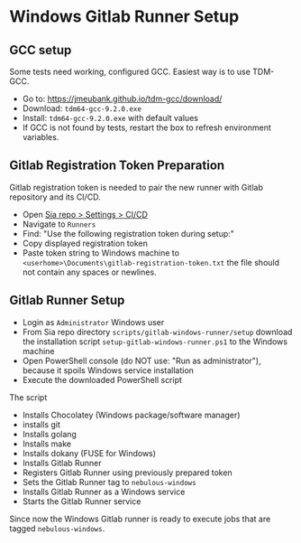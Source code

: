 # Windows Gitlab Runner Setup

## GCC setup

Some tests need working, configured GCC.
Easiest way is to use TDM-GCC.

- Go to: https://jmeubank.github.io/tdm-gcc/download/
- Download: `tdm64-gcc-9.2.0.exe` 
- Install: `tdm64-gcc-9.2.0.exe` with default values
- If GCC is not found by tests,
  restart the box to refresh environment variables.

## Gitlab Registration Token Preparation

Gitlab registration token is needed to pair the new runner with Gitlab repository and its CI/CD.

- Open [Sia repo > Settings > CI/CD](https://gitlab.com/SkynetLabs/skyd/-/settings/ci_cd)
- Navigate to `Runners`
- Find: "Use the following registration token during setup:" 
- Copy displayed registration token
- Paste token string to Windows machine to
  `<userhome>\Documents\gitlab-registration-token.txt`
  the file should not contain any spaces or newlines.

## Gitlab Runner Setup

- Login as `Administrator` Windows user
- From Sia repo directory `scripts/gitlab-windows-runner/setup`
  download the installation script `setup-gitlab-windows-runner.ps1`
  to the Windows machine
- Open PowerShell console (do NOT use: "Run as administrator"),
  because it spoils Windows service installation
- Execute the downloaded PowerShell script

The script

- Installs Chocolatey (Windows package/software manager)
- installs git
- Installs golang
- Installs make
- Installs dokany (FUSE for Windows)
- Installs Gitlab Runner
- Registers Gitlab Runner using previously prepared token
- Sets the Gitlab Runner tag to `nebulous-windows`
- Installs Gitlab Runner as a Windows service
- Starts the Gitlab Runner service

Since now the Windows Gitlab runner is ready to execute jobs
that are tagged `nebulous-windows`.